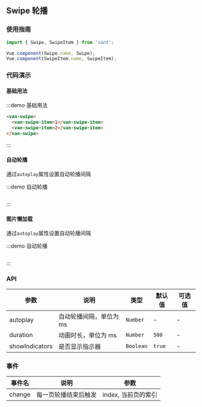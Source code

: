 <style>
.demo-swipe {
  padding-bottom: 30px;

  .van-swipe {
    cursor: pointer;

    &-item {
      color: #fff;
      height: 160px;
      font-size: 20px;
      text-align: center;
      line-height: 160px;

      &:nth-child(even) {
        background-color: #39a9ed;
      }

      &:nth-child(odd) {
        background-color: #66c6f2;
      }
    }

    img {
      width: 100%;
    }
  }
}
</style>

<script>
export default {
  data() {
    return {
      images: [
        'https://img.yzcdn.cn/upload_files/2017/03/14/FmTPs0SeyQaAOSK1rRe1sL8RcwSY.jpeg',
        'https://img.yzcdn.cn/upload_files/2017/03/15/FvexrWlG_WxtCE9Omo5l27n_mAG_.jpeg'
      ]
    };
  }
};
</script>

## Swipe 轮播

### 使用指南
``` javascript
import { Swipe, SwipeItem } from 'vant';

Vue.component(Swipe.name, Swipe);
Vue.component(SwipeItem.name, SwipeItem);
```

### 代码演示

#### 基础用法

:::demo 基础用法
```html
<van-swipe>
  <van-swipe-item>1</van-swipe-item>
  <van-swipe-item>2</van-swipe-item>
</van-swipe>
```
:::

#### 自动轮播
通过`autoplay`属性设置自动轮播间隔

:::demo 自动轮播
```html

```
:::

#### 图片懒加载
通过`autoplay`属性设置自动轮播间隔

:::demo 自动轮播
```html

```
:::

### API

| 参数 | 说明 | 类型 | 默认值 | 可选值 |
|-----------|-----------|-----------|-------------|-------------|
| autoplay | 自动轮播间隔，单位为 ms | `Number` | - | - |
| duration | 动画时长，单位为 ms | `Number` | `500` | - |
| showIndicators | 是否显示指示器 | `Boolean` | `true` | - |

### 事件

| 事件名 | 说明      | 参数 |
|-----------|-----------|-----------|
| change | 每一页轮播结束后触发 | index, 当前页的索引 |
